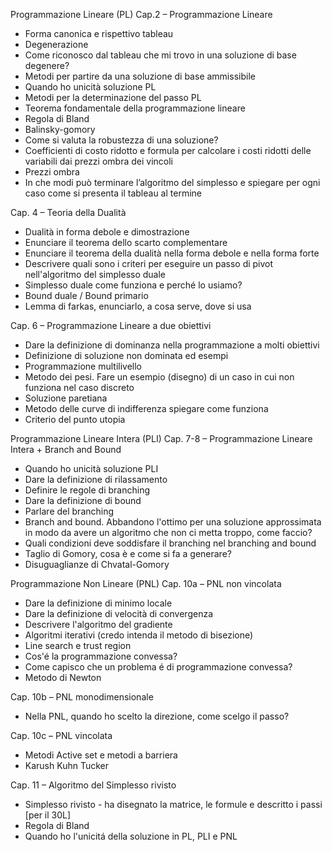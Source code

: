 Programmazione Lineare (PL)
Cap.2 – Programmazione Lineare
- Forma canonica e rispettivo tableau
- Degenerazione
- Come riconosco dal tableau che mi trovo in una soluzione di base degenere?
- Metodi per partire da una soluzione di base ammissibile
- Quando ho unicità soluzione PL
- Metodi per la determinazione del passo PL
- Teorema fondamentale della programmazione lineare
- Regola di Bland
- Balinsky-gomory
- Come si valuta la robustezza di una soluzione?
- Coefficienti di costo ridotto e formula per calcolare i costi ridotti delle variabili dai prezzi ombra dei vincoli
- Prezzi ombra
- In che modi può terminare l’algoritmo del simplesso e spiegare per ogni caso come si presenta il tableau al termine

Cap. 4 – Teoria della Dualità
- Dualità in forma debole e dimostrazione
- Enunciare il teorema dello scarto complementare
- Enunciare il teorema della dualità nella forma debole e nella forma forte
- Descrivere quali sono i criteri per eseguire un passo di pivot nell'algoritmo del simplesso duale
- Simplesso duale come funziona e perché lo usiamo?
- Bound duale / Bound primario
- Lemma di farkas, enunciarlo, a cosa serve, dove si usa

Cap. 6 – Programmazione Lineare a due obiettivi
- Dare la definizione di dominanza nella programmazione a molti obiettivi
- Definizione di soluzione non dominata ed esempi
- Programmazione multilivello
- Metodo dei pesi. Fare un esempio (disegno) di un caso in cui non funziona nel caso discreto
- Soluzione paretiana
- Metodo delle curve di indifferenza spiegare come funziona
- Criterio del punto utopia

Programmazione Lineare Intera (PLI)
Cap. 7-8 – Programmazione Lineare Intera + Branch and Bound
- Quando ho unicità soluzione PLI
- Dare la definizione di rilassamento
- Definire le regole di branching
- Dare la definizione di bound
- Parlare del branching
- Branch and bound. Abbandono l'ottimo per una soluzione approssimata in modo da avere un algoritmo che non ci metta troppo, come faccio?
- Quali condizioni deve soddisfare il branching nel branching and bound
- Taglio di Gomory, cosa è e come si fa a generare?
- Disuguaglianze di Chvatal-Gomory

Programmazione Non Lineare (PNL)
Cap. 10a – PNL non vincolata
- Dare la definizione di minimo locale
- Dare la definizione di velocità di convergenza
- Descrivere l'algoritmo del gradiente
- Algoritmi iterativi (credo intenda il metodo di bisezione)
- Line search e trust region
- Cos'é la programmazione convessa?
- Come capisco che un problema é di programmazione convessa?
- Metodo di Newton

Cap. 10b – PNL monodimensionale
- Nella PNL, quando ho scelto la direzione, come scelgo il passo?

Cap. 10c – PNL vincolata
- Metodi Active set e metodi a barriera
- Karush Kuhn Tucker

Cap. 11 – Algoritmo del Simplesso rivisto
- Simplesso rivisto - ha disegnato la matrice, le formule e descritto i passi [per il 30L]
- Regola di Bland
- Quando ho l'unicitá della soluzione in PL, PLI e PNL